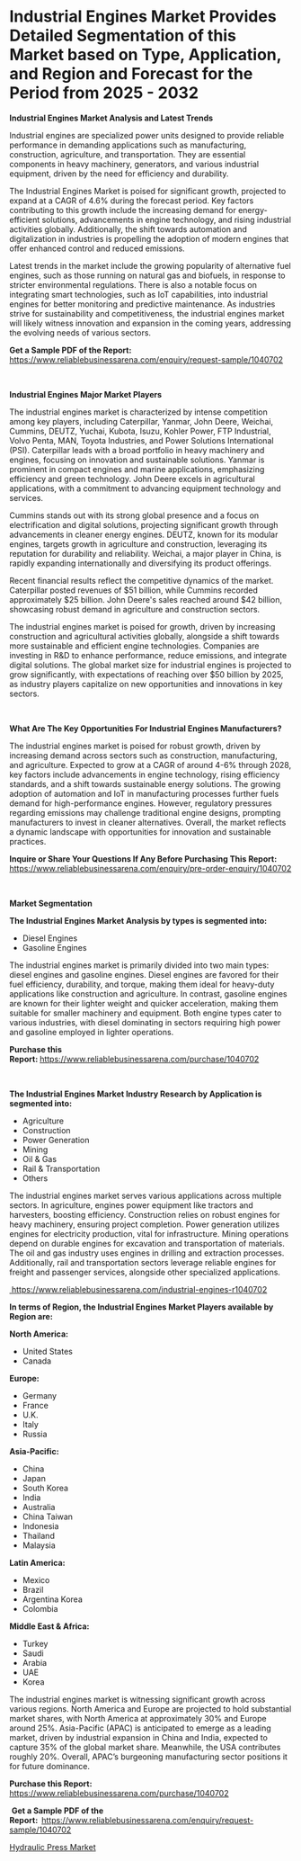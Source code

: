 <p><h1>Industrial Engines Market Provides Detailed Segmentation of this Market based on Type, Application, and Region and Forecast for the Period from 2025 - 2032</h1></p><p><strong>Industrial Engines Market Analysis and Latest Trends</strong></p>
<p><p>Industrial engines are specialized power units designed to provide reliable performance in demanding applications such as manufacturing, construction, agriculture, and transportation. They are essential components in heavy machinery, generators, and various industrial equipment, driven by the need for efficiency and durability.</p><p>The Industrial Engines Market is poised for significant growth, projected to expand at a CAGR of 4.6% during the forecast period. Key factors contributing to this growth include the increasing demand for energy-efficient solutions, advancements in engine technology, and rising industrial activities globally. Additionally, the shift towards automation and digitalization in industries is propelling the adoption of modern engines that offer enhanced control and reduced emissions.</p><p>Latest trends in the market include the growing popularity of alternative fuel engines, such as those running on natural gas and biofuels, in response to stricter environmental regulations. There is also a notable focus on integrating smart technologies, such as IoT capabilities, into industrial engines for better monitoring and predictive maintenance. As industries strive for sustainability and competitiveness, the industrial engines market will likely witness innovation and expansion in the coming years, addressing the evolving needs of various sectors.</p></p>
<p><strong>Get a Sample PDF of the Report:&nbsp;</strong> <a href="https://www.reliablebusinessarena.com/enquiry/request-sample/1040702?utm_campaign=2288&utm_medium=2&utm_source=Github&utm_content=ia&utm_term=17022025&utm_id=industrial-engines">https://www.reliablebusinessarena.com/enquiry/request-sample/1040702</a></p>
<p>&nbsp;</p>
<p><strong>Industrial Engines Major Market Players</strong></p>
<p><p>The industrial engines market is characterized by intense competition among key players, including Caterpillar, Yanmar, John Deere, Weichai, Cummins, DEUTZ, Yuchai, Kubota, Isuzu, Kohler Power, FTP Industrial, Volvo Penta, MAN, Toyota Industries, and Power Solutions International (PSI). Caterpillar leads with a broad portfolio in heavy machinery and engines, focusing on innovation and sustainable solutions. Yanmar is prominent in compact engines and marine applications, emphasizing efficiency and green technology. John Deere excels in agricultural applications, with a commitment to advancing equipment technology and services.</p><p>Cummins stands out with its strong global presence and a focus on electrification and digital solutions, projecting significant growth through advancements in cleaner energy engines. DEUTZ, known for its modular engines, targets growth in agriculture and construction, leveraging its reputation for durability and reliability. Weichai, a major player in China, is rapidly expanding internationally and diversifying its product offerings.</p><p>Recent financial results reflect the competitive dynamics of the market. Caterpillar posted revenues of $51 billion, while Cummins recorded approximately $25 billion. John Deere's sales reached around $42 billion, showcasing robust demand in agriculture and construction sectors. </p><p>The industrial engines market is poised for growth, driven by increasing construction and agricultural activities globally, alongside a shift towards more sustainable and efficient engine technologies. Companies are investing in R&D to enhance performance, reduce emissions, and integrate digital solutions. The global market size for industrial engines is projected to grow significantly, with expectations of reaching over $50 billion by 2025, as industry players capitalize on new opportunities and innovations in key sectors.</p></p>
<p>&nbsp;</p>
<p><strong>What Are The Key Opportunities For Industrial Engines Manufacturers?</strong></p>
<p><p>The industrial engines market is poised for robust growth, driven by increasing demand across sectors such as construction, manufacturing, and agriculture. Expected to grow at a CAGR of around 4-6% through 2028, key factors include advancements in engine technology, rising efficiency standards, and a shift towards sustainable energy solutions. The growing adoption of automation and IoT in manufacturing processes further fuels demand for high-performance engines. However, regulatory pressures regarding emissions may challenge traditional engine designs, prompting manufacturers to invest in cleaner alternatives. Overall, the market reflects a dynamic landscape with opportunities for innovation and sustainable practices.</p></p>
<p><strong>Inquire or Share Your Questions If Any Before Purchasing This Report:</strong> <a href="https://www.reliablebusinessarena.com/enquiry/pre-order-enquiry/1040702?utm_campaign=2288&utm_medium=2&utm_source=Github&utm_content=ia&utm_term=17022025&utm_id=industrial-engines">https://www.reliablebusinessarena.com/enquiry/pre-order-enquiry/1040702</a></p>
<p>&nbsp;</p>
<p><strong>Market Segmentation</strong></p>
<p><strong>The Industrial Engines Market Analysis by types is segmented into:</strong></p>
<p><ul><li>Diesel Engines</li><li>Gasoline Engines</li></ul></p>
<p><p>The industrial engines market is primarily divided into two main types: diesel engines and gasoline engines. Diesel engines are favored for their fuel efficiency, durability, and torque, making them ideal for heavy-duty applications like construction and agriculture. In contrast, gasoline engines are known for their lighter weight and quicker acceleration, making them suitable for smaller machinery and equipment. Both engine types cater to various industries, with diesel dominating in sectors requiring high power and gasoline employed in lighter operations.</p></p>
<p><strong>Purchase this Report:&nbsp;</strong><a href="https://www.reliablebusinessarena.com/purchase/1040702?utm_campaign=2288&utm_medium=2&utm_source=Github&utm_content=ia&utm_term=17022025&utm_id=industrial-engines">https://www.reliablebusinessarena.com/purchase/1040702</a></p>
<p>&nbsp;</p>
<p><strong>The Industrial Engines Market Industry Research by Application is segmented into:</strong></p>
<p><ul><li>Agriculture</li><li>Construction</li><li>Power Generation</li><li>Mining</li><li>Oil & Gas</li><li>Rail & Transportation</li><li>Others</li></ul></p>
<p><p>The industrial engines market serves various applications across multiple sectors. In agriculture, engines power equipment like tractors and harvesters, boosting efficiency. Construction relies on robust engines for heavy machinery, ensuring project completion. Power generation utilizes engines for electricity production, vital for infrastructure. Mining operations depend on durable engines for excavation and transportation of materials. The oil and gas industry uses engines in drilling and extraction processes. Additionally, rail and transportation sectors leverage reliable engines for freight and passenger services, alongside other specialized applications.</p></p>
<p><a href="https://www.reliablebusinessarena.com/industrial-engines-r1040702?utm_campaign=2288&utm_medium=2&utm_source=Github&utm_content=ia&utm_term=17022025&utm_id=industrial-engines">&nbsp;https://www.reliablebusinessarena.com/industrial-engines-r1040702</a></p>
<p><strong>In terms of Region, the Industrial Engines Market Players available by Region are:</strong></p>
<p>
    <p> <strong> North America: </strong>
        <ul>
            <li>United States</li>
            <li>Canada</li>
        </ul>
        </p> 
    <p> <strong> Europe: </strong>
        <ul>
            <li>Germany</li>
            <li>France</li>
            <li>U.K.</li>
            <li>Italy</li>
            <li>Russia</li>
        </ul>
        </p> 
    <p> <strong> Asia-Pacific: </strong>
        <ul>
            <li>China</li>
            <li>Japan</li>
            <li>South Korea</li>
            <li>India</li>
            <li>Australia</li>
            <li>China Taiwan</li>
            <li>Indonesia</li>
            <li>Thailand</li>
            <li>Malaysia</li>
        </ul>
        </p> 
    <p> <strong> Latin America: </strong>
        <ul>
            <li>Mexico</li>
            <li>Brazil</li>
            <li>Argentina Korea</li>
            <li>Colombia</li>
        </ul>
        </p> 
    <p> <strong> Middle East & Africa: </strong>
        <ul>
            <li>Turkey</li>
            <li>Saudi</li>
            <li>Arabia</li>
            <li>UAE</li>
            <li>Korea</li>
        </ul>
    </p>
    </p>
<p><p>The industrial engines market is witnessing significant growth across various regions. North America and Europe are projected to hold substantial market shares, with North America at approximately 30% and Europe around 25%. Asia-Pacific (APAC) is anticipated to emerge as a leading market, driven by industrial expansion in China and India, expected to capture 35% of the global market share. Meanwhile, the USA contributes roughly 20%. Overall, APAC’s burgeoning manufacturing sector positions it for future dominance.</p></p>
<p><strong>Purchase this Report: </strong><a href="https://www.reliablebusinessarena.com/purchase/1040702?utm_campaign=2288&utm_medium=2&utm_source=Github&utm_content=ia&utm_term=17022025&utm_id=industrial-engines">https://www.reliablebusinessarena.com/purchase/1040702</a></p>
<p>&nbsp;<strong>Get a Sample PDF of the Report:&nbsp;&nbsp;</strong><a href="https://www.reliablebusinessarena.com/enquiry/request-sample/1040702?utm_campaign=2288&utm_medium=2&utm_source=Github&utm_content=ia&utm_term=17022025&utm_id=industrial-engines">https://www.reliablebusinessarena.com/enquiry/request-sample/1040702</a></p>
<p><strong></strong></p>
<p><p><a href="https://github.com/krinerstormy331/Market-Research-Report-List-1/blob/main/hydraulic-press-market.md?utm_campaign=2288&utm_medium=2&utm_source=Github&utm_content=ia&utm_term=17022025&utm_id=industrial-engines">Hydraulic Press Market</a></p></p>
